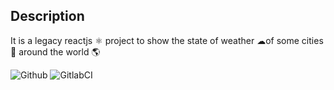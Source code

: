 ## Description

It is a legacy reactjs ⚛ project to show the state of weather ☁of some cities 🌆 around the world 🌎

![Github](https://github.com/zearkiatos/legacy-weather-web/actions/workflows/action.yml/badge.svg)
![GitlabCI](https://gitlab.com/caprilespe/legacy-weather-web/badges/develop/pipeline.svg)